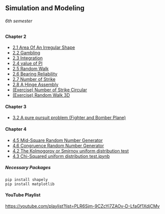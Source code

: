 ## Simulation and Modeling
###### 6th semester

#### Chapter 2 
* [2.1 Area Of An Irregular Shape](2.1%20Area%20of%20an%20Irregular%20Shape.ipynb)<br>
* [2.2 Gambling](2.2%20Gambling.ipynb)<br>
* [2.3 Integration](2.3%20Numerical%20Integration.ipynb)<br>
* [2.4 value of PI](2.4%20Value%20of%20PI.ipynb)<br>
* [2.5 Random Walk](2.5%20Random%20Walk.ipynb)<br>
* [2.6 Bearing Reliability](2.6%20Bearing%20Reliability.ipynb)<br>
* [2.7 Number of Strike](Number%20of%20Strike.ipynb)<br>
* [2.8 A Hinge Assembly](2.8%20A%20Hinge%20Assembly.ipynb)<br>
* [(Exercise) Number of Strike Circular](Number%20of%20Strike%20Circular.ipynb)<br>
* [(Exercise) Random Walk 3D](Random%20Walk%203D.ipynb)<br>

#### Chapter 3
* [3.2  A pure pursuit problem (Fighter and Bomber Plane)](3.2%20%20A%20pure%20pursuit%20problem%20(Fighter%20and%20Bomber%20Plane).ipynb)<br>

#### Chapter 4
* [4.5 Mid-Square Random Number Generator](4.5%20Mid%20Square%20Random%20Number%20Generator.ipynb)<br>
* [4.6 Congruence Random Number Generator](4.6%20Congruence%20Random%20Number%20Generator.ipynb)<br>
* [4.2 The Kolmogorov or Smirnov uniform distribution test](4.2%20The%20Kolmogorov%20or%20Smirnov%20uniform%20distribution%20test.ipynb)<br>
* [4.3 Chi-Squared uniform distribution test.ipynb](4.3%20Chi-Squared%20uniform%20distribution%20test.ipynb)<br>

##### Necessary Packages

``` 
pip install shapely
pip install matplotlib
```
#### YouTube Playlist
https://youtube.com/playlist?list=PLR6Sjm-9CZcYi7ZAOv-D-LfaGf1XdjCMv
